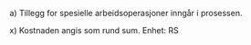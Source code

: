 a) Tillegg for spesielle arbeidsoperasjoner inngår i prosessen.

x) Kostnaden angis som rund sum. Enhet: RS

